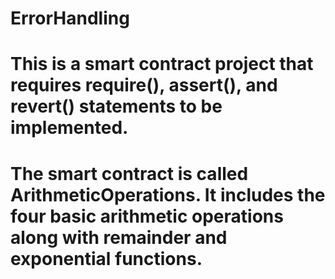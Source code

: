 # ErrorHandling

# This is a smart contract project that requires require(), assert(), and revert() statements to be implemented.
# The smart contract is called ArithmeticOperations. It includes the four basic arithmetic operations along with remainder and exponential functions.
